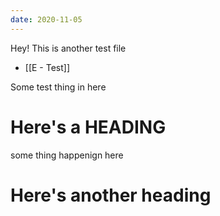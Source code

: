 ```yaml
---
date: 2020-11-05
---
```


Hey! This is another test file

- [[E - Test]]

<span className='test'>
	Some test thing in here
</span>

# Here's a HEADING

some thing happenign here

# Here's another heading